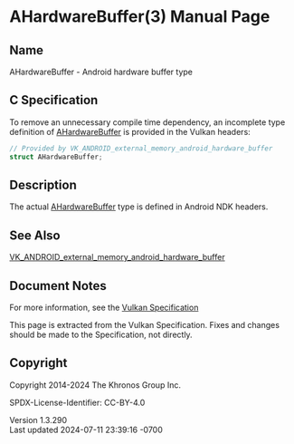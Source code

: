 # AHardwareBuffer(3) Manual Page

## Name

AHardwareBuffer - Android hardware buffer type



## <a href="#_c_specification" class="anchor"></a>C Specification

To remove an unnecessary compile time dependency, an incomplete type
definition of [AHardwareBuffer](https://registry.khronos.org/vulkan/specs/1.3-extensions/man/html/AHardwareBuffer.html) is provided in the
Vulkan headers:

``` c
// Provided by VK_ANDROID_external_memory_android_hardware_buffer
struct AHardwareBuffer;
```

## <a href="#_description" class="anchor"></a>Description

The actual [AHardwareBuffer](https://registry.khronos.org/vulkan/specs/1.3-extensions/man/html/AHardwareBuffer.html) type is defined in
Android NDK headers.

## <a href="#_see_also" class="anchor"></a>See Also

[VK_ANDROID_external_memory_android_hardware_buffer](https://registry.khronos.org/vulkan/specs/1.3-extensions/man/html/VK_ANDROID_external_memory_android_hardware_buffer.html)

## <a href="#_document_notes" class="anchor"></a>Document Notes

For more information, see the <a
href="https://registry.khronos.org/vulkan/specs/1.3-extensions/html/vkspec.html#AHardwareBuffer"
target="_blank" rel="noopener">Vulkan Specification</a>

This page is extracted from the Vulkan Specification. Fixes and changes
should be made to the Specification, not directly.

## <a href="#_copyright" class="anchor"></a>Copyright

Copyright 2014-2024 The Khronos Group Inc.

SPDX-License-Identifier: CC-BY-4.0

Version 1.3.290  
Last updated 2024-07-11 23:39:16 -0700

